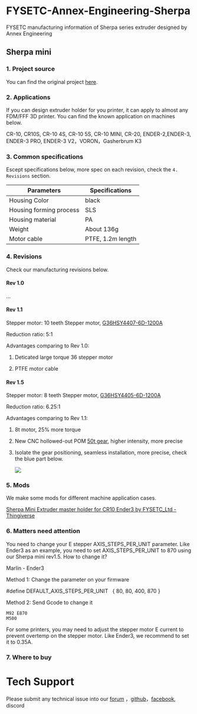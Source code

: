 # FYSETC-Annex-Engineering-Sherpa

FYSETC manufacturing information of Sherpa series extruder designed by Annex Engineering

## Sherpa mini

### 1. Project source

You can find the original project [here](https://github.com/Annex-Engineering/Sherpa_Mini-Extruder).

### 2. Applications

If you can design extruder holder for you printer, it can apply to almost any FDM/FFF 3D printer. You can find the known application on machines below.  

CR-10, CR10S, CR-10 4S, CR-10 5S, CR-10 MINI, CR-20, ENDER-2,ENDER-3, ENDER-3 PRO, ENDER-3 V2，VORON，Gasherbrum K3

### 3. Common specifications

Escept specifications below, more spec on each revision, check the `4. Revisions` section.

| Parameters              | Specifications    |
| ----------------------- | ----------------- |
| Housing Color           | black             |
| Housing forming process | SLS               |
| Housing material        | PA                |
| Weight                  | About 136g        |
| Motor cable             | PTFE, 1.2m length |

### 4. Revisions

Check our manufacturing revisions below.

#### Rev 1.0

...

#### Rev 1.1

Stepper motor: 10 teeth Stepper motor, [G36HSY4407-6D-1200A](https://github.com/FYSETC/FYSETC-MOTORS/tree/main/G36HSY4407-6D-1200A)

Reduction ratio: 5:1

Advantages comparing to Rev 1.0:

1. Deticated large torque 36 stepper motor

2. PTFE motor cable

#### Rev 1.5

Stepper motor: 8 teeth Stepper motor, [G36HSY4405-6D-1200A](https://github.com/FYSETC/FYSETC-MOTORS/tree/main/G36HSY4405-6D-1200A)

Reduction ratio: 6.25:1

Advantages comparing to Rev 1.1:

1. 8t motor, 25% more torque

2. New CNC hollowed-out POM [50t gear](https://github.com/Annex-Engineering/Sherpa_Mini-Extruder/blob/master/STLs/FDM_STLs/optional_parts/printable_sherpa_mini_gear_50t_sl_x1_rev1.stl), higher intensity, more precise

3. Isolate the gear positioning, seamless installation, more precise, check the blue part below.
   
   ![](F:\Projects\EXTRUDER-ANNEX-Sherpa\FYSETC-Annex-Engineering-Sherpa\isolation.png)

### 5. Mods

We make some mods for different machine application cases.

[Sherpa Mini Extruder master holder for CR10 Ender3 by FYSETC_Ltd - Thingiverse](https://www.thingiverse.com/thing:4807684)

### 6. Matters need attention

You need to change your E stepper AXIS_STEPS_PER_UNIT parameter. Like Ender3 as an example, you need to set AXIS_STEPS_PER_UNIT to 870 using our Sherpa mini rev1.5. How to change it?

Marlin - Ender3

Method 1: Change the parameter on your firmware

#define DEFAULT_AXIS_STEPS_PER_UNIT   { 80, 80, 400, 870 }

Method 2: Send Gcode to change it

```
M92 E870
M500
```

For some printers, you may need to adjust the stepper motor E current to prevent overtemp on the stepper motor. Like Ender3, we recommend to set it to 0.35A.

### 7. Where to buy

# Tech Support

Please submit any technical issue into our [forum](http://forum.fysetc.com/) ，[github](https://github.com/FYSETC/FYSETC-Annex-Engineering-Sherpa/issues)，[facebook](https://www.facebook.com/groups/197476557529090), discord
